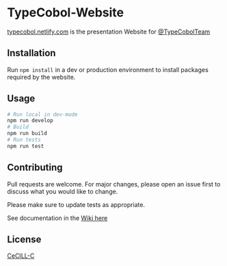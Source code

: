 # TypeCobol-Website

[typecobol.netlify.com](https://typecobol.netlify.com) is the presentation Website for [@TypeCobolTeam](https://github.com/TypeCobolTeam)

## Installation

Run `npm install` in a dev or production environment to install packages required by the website.

## Usage

```bash
# Run local in dev-mode
npm run develop
# Build
npm run build
# Run tests
npm run test
```
## Contributing

Pull requests are welcome. For major changes, please open an issue first to discuss what you would like to change.

Please make sure to update tests as appropriate.

See documentation in the [Wiki here](https://github.com/TypeCobolTeam/TypeCobol-WebSite/wiki)


## License

[CeCILL-C](https://spdx.org/licenses/CECILL-C.html)

